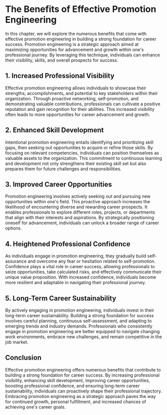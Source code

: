 The Benefits of Effective Promotion Engineering
========================================================

In this chapter, we will explore the numerous benefits that come with effective promotion engineering in building a strong foundation for career success. Promotion engineering is a strategic approach aimed at maximizing opportunities for advancement and growth within one's professional journey. By leveraging this technique, individuals can enhance their visibility, skills, and overall prospects for success.

1\. Increased Professional Visibility
------------------------------------

Effective promotion engineering allows individuals to showcase their strengths, accomplishments, and potential to key stakeholders within their organization. Through proactive networking, self-promotion, and demonstrating valuable contributions, professionals can cultivate a positive reputation and gain recognition for their abilities. This increased visibility often leads to more opportunities for career advancement and growth.

2\. Enhanced Skill Development
-----------------------------

Intentional promotion engineering entails identifying and prioritizing skill gaps, then seeking out opportunities to acquire or refine those skills. By focusing on relevant competencies, individuals can position themselves as valuable assets to the organization. This commitment to continuous learning and development not only strengthens their existing skill set but also prepares them for future challenges and responsibilities.

3\. Improved Career Opportunities
--------------------------------

Promotion engineering involves actively seeking out and pursuing new opportunities within one's field. This proactive approach increases the likelihood of encountering diverse and rewarding career prospects. It enables professionals to explore different roles, projects, or departments that align with their interests and aspirations. By strategically positioning oneself for advancement, individuals can unlock a broader range of career options.

4\. Heightened Professional Confidence
-------------------------------------

As individuals engage in promotion engineering, they gradually build self-assurance and overcome any fear or hesitation related to self-promotion. Confidence plays a vital role in career success, allowing professionals to seize opportunities, take calculated risks, and effectively communicate their unique value proposition. With increased confidence, individuals become more resilient and adaptable in navigating their professional journey.

5\. Long-Term Career Sustainability
----------------------------------

By actively engaging in promotion engineering, individuals invest in their long-term career sustainability. Building a strong foundation for success involves careful planning, continuous self-assessment, and adapting to emerging trends and industry demands. Professionals who consistently engage in promotion engineering are better equipped to navigate changing work environments, embrace new challenges, and remain competitive in the job market.

Conclusion
----------

Effective promotion engineering offers numerous benefits that contribute to building a strong foundation for career success. By increasing professional visibility, enhancing skill development, improving career opportunities, boosting professional confidence, and ensuring long-term career sustainability, individuals can proactively shape their professional trajectory. Embracing promotion engineering as a strategic approach paves the way for continued growth, personal fulfillment, and increased chances of achieving one's career goals.
